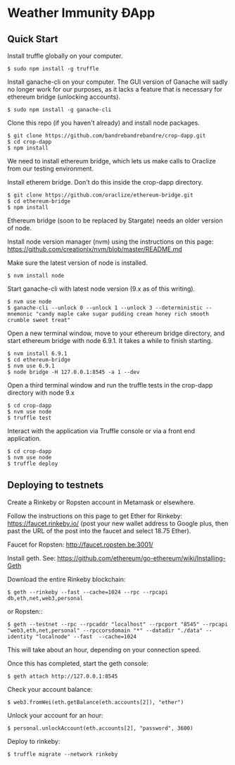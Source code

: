 Weather Immunity ÐApp
============================

Quick Start
-------------------------

Install truffle globally on your computer.

    $ sudo npm install -g truffle

Install ganache-cli on your computer. The GUI version of Ganache will sadly no longer work for our purposes, as it lacks a feature that is necessary for ethereum bridge (unlocking accounts).

    $ sudo npm install -g ganache-cli

Clone this repo (if you haven't already) and install node packages.

    $ git clone https://github.com/bandrebandrebandre/crop-dapp.git
    $ cd crop-dapp
    $ npm install

We need to install ethereum bridge, which lets us make calls to Oraclize from our testing environment.

Install etherem bridge. Don't do this inside the crop-dapp directory.

    $ git clone https://github.com/oraclize/ethereum-bridge.git
    $ cd ethereum-bridge
    $ npm install

Ethereum bridge (soon to be replaced by Stargate) needs an older version of node. 

Install node version manager (nvm) using the instructions on this page: https://github.com/creationix/nvm/blob/master/README.md

Make sure the latest version of node is installed.

    $ nvm install node

Start ganache-cli with latest node version (9.x as of this writing).

    $ nvm use node
    $ ganache-cli --unlock 0 --unlock 1 --unlock 3 --deterministic --mnemonic "candy maple cake sugar pudding cream honey rich smooth crumble sweet treat"

Open a new terminal window, move to your ethereum bridge directory, and start ethereum bridge with node 6.9.1. It takes a while to finish starting.

    $ nvm install 6.9.1
    $ cd ethereum-bridge
    $ nvm use 6.9.1
    $ node bridge -H 127.0.0.1:8545 -a 1 --dev

Open a third terminal window and run the truffle tests in the crop-dapp directory with node 9.x

    $ cd crop-dapp
    $ nvm use node
    $ truffle test

Interact with the application via Truffle console or via a front end application.

    $ cd crop-dapp
    $ nvm use node
    $ truffle deploy

Deploying to testnets
-------------------------

Create a Rinkeby or Ropsten account in Metamask or elsewhere.

Follow the instructions on this page to get Ether for Rinkeby: https://faucet.rinkeby.io/ (post your new wallet address to Google plus, then past the URL of the post into the faucet and select 18.75 Ether).

Faucet for Ropsten: http://faucet.ropsten.be:3001/

Install geth. See: https://github.com/ethereum/go-ethereum/wiki/Installing-Geth

Download the entire Rinkeby blockchain:

    $ geth --rinkeby --fast --cache=1024 --rpc --rpcapi db,eth,net,web3,personal

or Ropsten::

    $ geth --testnet --rpc --rpcaddr "localhost" --rpcport "8545" --rpcapi "web3,eth,net,personal" --rpccorsdomain "*" --datadir "./data" --identity "localnode" --fast  --cache=1024

This will take about an hour, depending on your connection speed.

Once this has completed, start the geth console:

    $ geth attach http://127.0.0.1:8545

Check your account balance:

    $ web3.fromWei(eth.getBalance(eth.accounts[2]), "ether")

Unlock your account for an hour:

    $ personal.unlockAccount(eth.accounts[2], "password", 3600)
    
Deploy to rinkeby:

    $ truffle migrate --network rinkeby
